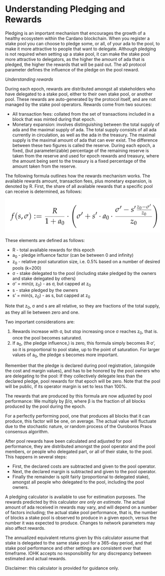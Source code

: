 # Understanding Pledging and Rewards

Pledging is an important mechanism that encourages the growth of a healthy ecosystem within the Cardano blockchain. When you register a stake pool you can choose to pledge some, or all, of your ada to the pool, to make it more attractive to people that want to delegate. Although pledging is not required when setting up a stake pool, it can make the stake pool more attractive to delegators, as the higher the amount of ada that is pledged, the higher the rewards that will be paid out. The a0 protocol parameter defines the influence of the pledge on the pool reward.

*Understanding rewards*

During each epoch, rewards are distributed amongst all stakeholders who have delegated to a stake pool, either to their own stake pool, or another pool. These rewards are auto-generated by the protocol itself, and are not managed by the stake pool operators. Rewards come from two sources:
* All transaction fees: collated from the set of transactions included in a block that was minted during that epoch.
* Monetary expansion: involves distinguishing between the total supply of ada and the maximal supply of ada. The total supply consists of all ada currently in circulation, as well as the ada in the treasury. The maximal supply is the maximal amount of ada that can ever exist. The difference between these two figures is called the reserve. During each epoch, a fixed, (but parameterizable) percentage of the remaining reserve is taken from the reserve and used for epoch rewards and treasury, where the amount being sent to the treasury is a fixed percentage of the amount taken from the reserve.

The following formula outlines how the rewards mechanism works. The available rewards amount, transaction fees, plus monetary expansion, is denoted by R.
First, the share of all available rewards that a specific pool can receive is determined, as follows:

![pledge formula](pledge_formula.png)

These elements are defined as follows:
* R - total available rewards for this epoch
* a<sub>0</sub> - pledge influence factor (can be between 0 and infinity)
* z<sub>0</sub> - relative pool saturation size, i.e. 0.5% based on a number of desired pools (k=200)
* σ - stake delegated to the pool (including stake pledged by the owners and stake delegated by others)
* σ’ = min(σ, z<sub>0</sub>) - as σ, but capped at z<sub>0</sub>
* s - stake pledged by the owners
* s’ = min(s, z<sub>0</sub>) - as s, but capped at z<sub>0</sub>

Note that z<sub>0</sub>, σ and s are all relative, so they are fractions of the total supply, as they all lie between zero and one.

Two important considerations are:
1. Rewards increase with σ, but stop increasing once σ reaches z<sub>0</sub>, that is. once the pool becomes saturated.
2. If a<sub>0</sub>, (the pledge influence,) is zero, this formula simply becomes R·σ’,
   so it is proportional to pool stake, up to the point of saturation. For larger values of a<sub>0</sub>, the pledge s becomes more important.

Remember that the pledge is declared during pool registration, (alongside the cost and margin values),
and has to be honored by the pool owners who are delegating to the pool:
If they collectively delegate less than the declared pledge, pool rewards for that epoch will be zero. Note that the pool will be public, if its operator margin is set to less than 100%.

The rewards that are produced by this formula are now adjusted by pool performance:
We multiply by β/σ, where β is the fraction of all blocks produced by the pool during the epoch.

For a perfectly performing pool, one that produces all blocks that it can produce, this factor will be one, on average. The actual value will fluctuate due to the stochastic nature, or random process of the Ouroboros Praos consensus algorithm.

After pool rewards have been calculated and adjusted for pool performance, they are distributed amongst the pool operator and the pool members, or people who delegated part, or all of their stake, to the pool. This happens in several steps:

* First, the declared costs are subtracted and given to the pool operator.
* Next, the declared margin is subtracted and given to the pool operator.
* Finally the remainder is split fairly (proportional to delegated stake), amongst all people who delegated to the pool, including the pool owners.

A pledging calculator is available to use for estimation purposes. The rewards predicted by this calculator *are only an estimate*. The actual amount of ada received in rewards may vary, and will depend on a number of factors including; the actual stake pool performance, that is, the number of blocks a stake pool is observed to produce in a given epoch, versus the number it was expected to produce. Changes to network parameters may also affect rewards.

The annualized equivalent returns given by this calculator assume that stake is delegated to the same stake pool for a 365-day period, and that stake pool performance and other settings are consistent over that timeframe. IOHK accepts no responsibility for any discrepancy between estimated and actual rewards.

Disclaimer: this calculator is provided for guidance only.
